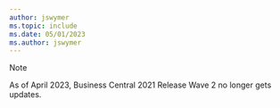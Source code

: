 ```yaml
---
author: jswymer
ms.topic: include
ms.date: 05/01/2023
ms.author: jswymer
---
```

> [!NOTE]
> As of April 2023, Business Central 2021 Release Wave 2 no longer gets updates.
